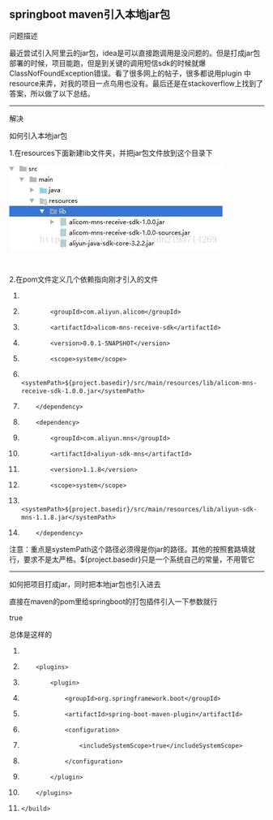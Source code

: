 ## springboot maven引入本地jar包

问题描述

最近尝试引入阿里云的jar包，idea是可以直接跑调用是没问题的。但是打成jar包部署的时候，项目能跑，但是到关键的调用短信sdk的时候就爆ClassNofFoundException错误。看了很多网上的帖子，很多都说用plugin 中resource来弄，对我的项目一点鸟用也没有。最后还是在stackoverflow上找到了答案，所以做了以下总结。

---

解决

如何引入本地jar包

1.在resources下面新建lib文件夹，并把jar包文件放到这个目录下 

![](../../assets/1659272791375.jpeg)

 

2.在pom文件定义几个依赖指向刚才引入的文件

1. <dependency>

1.             <groupId>com.aliyun.alicom</groupId>

1.             <artifactId>alicom-mns-receive-sdk</artifactId>

1.             <version>0.0.1-SNAPSHOT</version>

1.             <scope>system</scope>

1.             <systemPath>${project.basedir}/src/main/resources/lib/alicom-mns-receive-sdk-1.0.0.jar</systemPath>

1.         </dependency>

1.         <dependency>

1.             <groupId>com.aliyun.mns</groupId>

1.             <artifactId>aliyun-sdk-mns</artifactId>

1.             <version>1.1.8</version>

1.             <scope>system</scope>

1.             <systemPath>${project.basedir}/src/main/resources/lib/aliyun-sdk-mns-1.1.8.jar</systemPath>

1.         </dependency>

注意：重点是systemPath这个路径必须得是你jar的路径。其他的按照套路填就行，要求不是太严格。${project.basedir}只是一个系统自己的常量，不用管它

---

如何把项目打成jar，同时把本地jar包也引入进去

直接在maven的pom里给springboot的打包插件引入一下参数就行

<includeSystemScope>true</includeSystemScope>

总体是这样的

1. <build>

1.         <plugins>

1.             <plugin>

1.                 <groupId>org.springframework.boot</groupId>

1.                 <artifactId>spring-boot-maven-plugin</artifactId>

1.                 <configuration>

1.                     <includeSystemScope>true</includeSystemScope>

1.                 </configuration>

1.             </plugin>

1.         </plugins>

1.     </build>